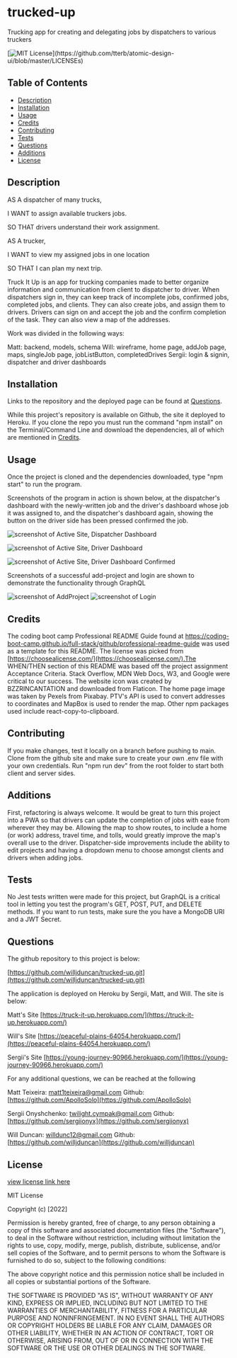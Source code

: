 # trucked-up
Trucking app for creating and delegating jobs by dispatchers to various truckers


[![MIT License](https://img.shields.io/apm/l/atomic-design-ui.svg?)](https://github.com/tterb/atomic-design-ui/blob/master/LICENSEs)

        

## Table of Contents
- [Description](#description)
- [Installation](#installation)
- [Usage](#usage)
- [Credits](#credits)
- [Contributing](#contributing)
- [Tests](#tests)
- [Questions](#questions)
- [Additions](#additions)
- [License](#license)  
        



## Description
AS A dispatcher of many trucks,

I WANT to assign available truckers jobs.

SO THAT drivers understand their work assignment.


AS A trucker,

I WANT to view my assigned jobs in one location

SO THAT I can plan my next trip. 

Truck It Up is an app for trucking companies made to better organize information and communication from client to dispatcher to driver. When dispatchers sign in, they can keep track of incomplete jobs, confirmed jobs, completed jobs, and clients. They can also create jobs, and assign them to drivers. Drivers can sign on and accept the job and the confirm completion of the task. They can also view a map of the addresses. 

Work was divided in the following ways:

Matt: backend, models, schema
Will: wireframe, home page, addJob page, maps, singleJob page, jobListButton, completedDrives
Sergii: login & signin, dispatcher and driver dashboards



## Installation

Links to the repository and the deployed page can be found at [Questions](#questions).

While this project's repository is available on Github, the site it deployed to Heroku. If you clone the repo you must run the command "npm install" on the Terminal/Command Line and download the dependencies, all of which are mentioned in [Credits](#credits).




## Usage

Once the project is cloned and the dependencies downloaded, type "npm start" to run the program. 

Screenshots of the program in action is shown below, at the dispatcher's dashboard with the newly-written job and the driver's dashboard whose job it was assigned to, and the dispatcher's dashboard again, showing the button on the driver side has been pressed confirmed the job. 

![screenshot of Active Site, Dispatcher Dashboard](./client/public/screenshots/screenshot-dis-dash1.png)

![screenshot of Active Site, Driver Dashboard](./client/public/screenshots/screenshot-dri-dash.png)

![screenshot of Active Site, Driver Dashboard Confirmed](./client/public/screenshots/screenshot-dis-dash2.png)


Screenshots of a successful add-project and login are shown to demonstrate the functionality through GraphQL 

![screenshot of AddProject](./client/public/screenshots/screenshot-add-project.png)
![screenshot of Login](./client/public/screenshots/screenshot-login.png)


## Credits

The coding boot camp Professional README Guide found at https://coding-boot-camp.github.io/full-stack/github/professional-readme-guide was used as a template for this README. The license was picked from [https://choosealicense.com/](https://choosealicense.com/).The WHEN/THEN section of this README was based off the project assignment Acceptance Criteria. Stack Overflow, MDN Web Docs, W3, and Google were critical to our success. The website icon was created by BZZRINCANTATION and downloaded from Flaticon. The home page image was taken by Pexels from Pixabay. PTV's API is used to convert addresses to coordinates and MapBox is used to render the map. Other npm packages used include react-copy-to-clipboard. 



## Contributing

If you make changes, test it locally on a branch before pushing to main. Clone from the github site and make sure to create your own .env file with your own credentials. Run "npm run dev" from the root folder to start both client and server sides. 


## Additions

First, refactoring is always welcome. It would be great to turn this project into a PWA so that drivers can update the completion of jobs with ease from wherever they may be. Allowing the map to show routes, to include a home (or work) address, travel time, and tolls, would greatly improve the map's overall use to the driver. Dispatcher-side improvements include the ability to edit projects and having a dropdown menu to choose amongst clients and drivers when adding jobs.


## Tests

No Jest tests written were made for this project, but GraphQL is a critical tool in letting you test the program's GET, POST, PUT, and DELETE methods. If you want to run tests, make sure the you have a MongoDB URI and a JWT Secret. 


## Questions


The github repository to this project is below:

[https://github.com/willjduncan/trucked-up.git](https://github.com/willjduncan/trucked-up.git)


The application is deployed on Heroku by Sergii, Matt, and Will. The site is below:

Matt's Site
[https://truck-it-up.herokuapp.com/](https://truck-it-up.herokuapp.com/)

Will's Site
[https://peaceful-plains-64054.herokuapp.com/](https://peaceful-plains-64054.herokuapp.com/)

Sergii's Site
[https://young-journey-90966.herokuapp.com/](https://young-journey-90966.herokuapp.com/)


For any additional questions, we can be reached at the following

Matt Teixeira: matt1teixeira@gmail.com
Github: [https://github.com/ApolloSolo](https://github.com/ApolloSolo)

Sergii Onyshchenko: twilight.cympak@gmail.com
Github: [https://github.com/sergiionyx](https://github.com/sergiionyx)

Will Duncan: willdunc12@gmail.com
Github: [https://github.com/willjduncan](https://github.com/willjduncan)



## License

[view license link here](https://choosealicense.com/licenses/mit/)

        
MIT License

Copyright (c) [2022]

Permission is hereby granted, free of charge, to any person obtaining a copy
of this software and associated documentation files (the "Software"), to deal
in the Software without restriction, including without limitation the rights
to use, copy, modify, merge, publish, distribute, sublicense, and/or sell
copies of the Software, and to permit persons to whom the Software is
furnished to do so, subject to the following conditions:

The above copyright notice and this permission notice shall be included in all
copies or substantial portions of the Software.

THE SOFTWARE IS PROVIDED "AS IS", WITHOUT WARRANTY OF ANY KIND, EXPRESS OR
IMPLIED, INCLUDING BUT NOT LIMITED TO THE WARRANTIES OF MERCHANTABILITY,
FITNESS FOR A PARTICULAR PURPOSE AND NONINFRINGEMENT. IN NO EVENT SHALL THE
AUTHORS OR COPYRIGHT HOLDERS BE LIABLE FOR ANY CLAIM, DAMAGES OR OTHER
LIABILITY, WHETHER IN AN ACTION OF CONTRACT, TORT OR OTHERWISE, ARISING FROM,
OUT OF OR IN CONNECTION WITH THE SOFTWARE OR THE USE OR OTHER DEALINGS IN THE
SOFTWARE.